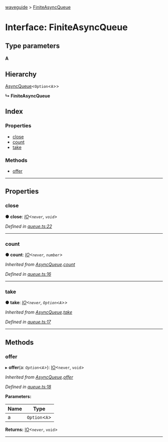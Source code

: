 [waveguide](../README.md) > [FiniteAsyncQueue](../interfaces/finiteasyncqueue.md)

# Interface: FiniteAsyncQueue

## Type parameters
#### A 
## Hierarchy

 [AsyncQueue](asyncqueue.md)<`Option`<`A`>>

**↳ FiniteAsyncQueue**

## Index

### Properties

* [close](finiteasyncqueue.md#close)
* [count](finiteasyncqueue.md#count)
* [take](finiteasyncqueue.md#take)

### Methods

* [offer](finiteasyncqueue.md#offer)

---

## Properties

<a id="close"></a>

###  close

**● close**: *[IO](../classes/io.md)<`never`, `void`>*

*Defined in [queue.ts:22](https://github.com/rzeigler/waveguide/blob/a4eddcf/src/queue.ts#L22)*

___
<a id="count"></a>

###  count

**● count**: *[IO](../classes/io.md)<`never`, `number`>*

*Inherited from [AsyncQueue](asyncqueue.md).[count](asyncqueue.md#count)*

*Defined in [queue.ts:16](https://github.com/rzeigler/waveguide/blob/a4eddcf/src/queue.ts#L16)*

___
<a id="take"></a>

###  take

**● take**: *[IO](../classes/io.md)<`never`, `Option`<`A`>>*

*Inherited from [AsyncQueue](asyncqueue.md).[take](asyncqueue.md#take)*

*Defined in [queue.ts:17](https://github.com/rzeigler/waveguide/blob/a4eddcf/src/queue.ts#L17)*

___

## Methods

<a id="offer"></a>

###  offer

▸ **offer**(a: *`Option`<`A`>*): [IO](../classes/io.md)<`never`, `void`>

*Inherited from [AsyncQueue](asyncqueue.md).[offer](asyncqueue.md#offer)*

*Defined in [queue.ts:18](https://github.com/rzeigler/waveguide/blob/a4eddcf/src/queue.ts#L18)*

**Parameters:**

| Name | Type |
| ------ | ------ |
| a | `Option`<`A`> |

**Returns:** [IO](../classes/io.md)<`never`, `void`>

___

